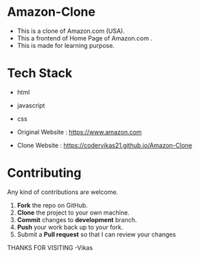 # Amazon-Clone
  * This is a clone of Amazon.com (USA).
  * This a frontend of Home Page of Amazon.com .
  * This is made for learning purpose.

# Tech Stack
  * html
  * javascript
  * css

  * Original Website : https://www.amazon.com
  * Clone Website : https://codervikas21.github.io/Amazon-Clone    



Contributing
==========
Any kind of contributions are welcome.

1. **Fork** the repo on GitHub.
2. **Clone** the project to your own machine.
3. **Commit** changes to **development** branch.
4. **Push** your work back up to your fork.
5. Submit a **Pull request** so that I can review your changes

THANKS FOR VISITING
-Vikas
